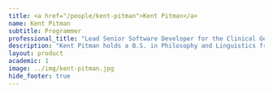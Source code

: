 ```yaml
---
title: <a href="/people/kent-pitman">Kent Pitman</a>
name: Kent Pitman
subtitle: Programmer
professional_title: "Lead Senior Software Developer for the Clinical Genomics Analysis Platform (CGAP) (2019-2023)"  # Joined professional titles
description: "Kent Pitman holds a B.S. in Philosophy and Linguistics from MIT. There he authored a few libraries for the EMACS text editor, created a Fortran to Lisp translator, and published his first two of many papers. Soon after graduating, at England’s Open University, he designed and implemented an early (pre-web) hypertext editor. Kent has participated heavily in design and implementation of the Lisp and Scheme programming languages. He was co-author of the Revised^5 Report on Scheme, and served as both a major technical contributor and Project Editor for creation of the American National Standard for Common Lisp, X3.226-1994. Later he was also a technical contributor, United States Representative, and Project Editor for the International Standard for ISLISP, ISO/IEC 13816:1997(E).On his personal time, Kent has participated as an implementor, administrator, and user of a variety of cyber communities, and blogs on issues of social justice. He has chaired two small conferences, and participated as on the paper review committee for some others.In professional settings, he has held positions from programmer to CTO at companies he’s worked for. He’s programmed both the internals and the user interface in domains as varied as symbolic algebra, expert systems technology, document format translation, document display and print rendering, web server technology, retail store security video, and hospital scheduling. At DBMI's Park Lab, Kent has a technical leadership role in development of the secure cloud infrastructure, application features, and supporting technology that underly CGAP, the Clinical Genome Analysis Platform."
layout: product
academic: 1
image: ../img/kent-pitman.jpg
hide_footer: true
---
```

